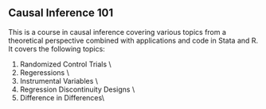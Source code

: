 ## Causal Inference 101

This is a course in causal inference covering various topics from a theoretical perspective combined with applications and code in Stata and R.
It covers the following topics:


1. Randomized Control Trials \
2. Regeressions \
3. Instrumental Variables \
4. Regression Discontinuity Designs \
5. Difference in Differences\
